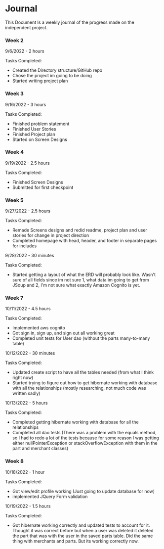 # Journal

This Document Is a weekly journal of the progress made on the independent project.


### Week 2

9/6/2022 - 2 hours

Tasks Completed:
 * Created the Directory structure/GitHub repo
 * Chose the project im going to be doing
 * Started writing project plan

### Week 3

9/16/2022 - 3 hours

Tasks Completed:
 * Finished problem statement
 * Finished User Stories
 * Finished Project plan
 * Started on Screen Designs

### Week 4

9/19/2022 - 2.5 hours

Tasks Completed:
 * Finished Screen Designs
 * Submitted for first checkpoint

### Week 5

9/27/2022 -  2.5 hours

Tasks Completed:
 * Remade Screens designs and redid readme, project plan and user stories for change in project direction
 * Completed homepage with head, header, and footer in separate pages for includes

9/28/2022 - 30 minutes

Tasks Completed:
 * Started getting a layout of what the ERD will probably look like. Wasn't sure of all fields since im not sure 1,
what data im going to get from JSoup and 2, I'm not sure what exactly Amazon Cognito is yet.

### Week 7

10/11/2022 - 4.5 hours

Tasks Completed:
 * Implemented aws cognito
 * Got sign in, sign up, and sign out all working great
 * Completed unit tests for User dao (without the parts many-to-many table)

10/12/2022 - 30 minutes 

Tasks Completed:
 * Updated create script to have all the tables needed (from what I think right now)
 * Started trying to figure out how to get hibernate working with database with all the relationships (mostly 
researching, not much code was written sadly)

10/13/2022 - 5 hours

Tasks Completed:
 * Completed getting hibernate working with database for all the relationships
 * Completed all dao tests (There was a problem with the equals method, so I had to redo a lot of the tests because for
some reason I was getting either nullPointerException or stackOverflowException with them in the part and merchant classes)

### Week 8

10/18/2022 - 1 hour

Tasks Completed:
 * Got view/edit profile working (Just going to update database for now)
 * implemented JQuery Form validation

10/19/2022 - 1.5 hours

Tasks Completed:
 * Got hibernate working correctly and updated tests to account for it. Thought it was correct before but when a user 
was deleted it deleted the part that was with the user in the saved parts table. Did the same thing with merchants and 
parts. But its working correctly now.